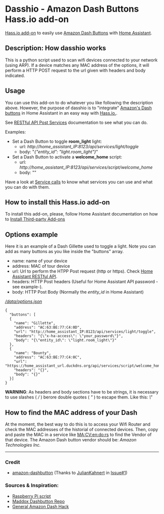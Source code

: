 # Dasshio - Amazon Dash Buttons Hass.io add-on

[Hass.io add-on](https://home-assistant.io/addons/) to easily use [Amazon Dash Buttons](https://en.wikipedia.org/wiki/Amazon_Dash) with [Home Assistant](https://home-assistant.io).

## Description: How dasshio works
This is a python script used to scan wifi devices connected to your network  (using ARP). If a device matches any MAC address of the options, it will perform a HTTP POST request to the url given with headers and body indicated.

## Usage
You can use this add-on to do whatever you like following the description above. However, the purpose of dasshio is to "integrate" [Amazon's Dash buttons](https://en.wikipedia.org/wiki/Amazon_Dash) in Home Assistant in an easy way with [Hass.io.](https://home-assistant.io/hassio/).

See [RESTful API Post Services](https://home-assistant.io/developers/rest_api/#post-apiservicesltdomainltservice) documentation to see what you can do.

Examples:

- Set a Dash Button to toggle **room_light** light:
  - url: *http://home_assistant_IP:8123/api/services/light/toggle*
  - body: "*{\"entity_id\": \"light.room_light\"}*"
- Set a Dash Button to activate a **welcome_home** script:
  - url: *http://home_assistant_IP:8123/api/services/script/welcome_home*
  - body: ""
 
 Have a look at [Service calls](https://home-assistant.io/docs/scripts/service-calls/) to know what services you can use and what you can do with them.


## How to install this Hass.io add-on
To install this add-on, please, follow Home Assistant documentation on how to [Install Third-party Add-ons](https://home-assistant.io/hassio/installing_third_party_addons/)

## Options example
Here it is an example of a Dash Gillette used to toggle a light. Note you can add as many buttons as you like inside the "buttons" array.

 - name: name of your device
 - address: MAC of tour device
 - url: Url to perform the HTPP Post request (http or https). Check [Home Assistant RESTful API](https://home-assistant.io/developers/rest_api/).
 - headers: HTTP Post headers (Useful for Home Assistant API password -see example-).
 - body: HTTP Post Body (Normally the *entity_id* in Home Assistant)

[*/data/options.json*](https://home-assistant.io/developers/hassio/addon_config/#options--schema)
```
{
  "buttons": [
  {
    "name": "Gillette",
    "address": "AC:63:BE:77:C4:0D",
    "url": "http://home_assistant_IP:8123/api/services/light/toggle",
    "headers": "{\"x-ha-access\": \"your_password\"}",
    "body": "{\"entity_id\": \"light.room_light\"}"
  },
  {
    "name": "Bounty",
    "address": "AC:63:BE:77:C4:0C",
    "url": "https://home_assistant_url.duckdns.org/api/services/script/welcome_home",
    "headers": "{}",
    "body": "{}"
  }]
}
```

**WARNING**: As headers and body sections have to be strings, it is necessary to use slashes ( */* ) berore double quotes ( *"* ) to escape them. Like this:  *\\"*

## How to find the MAC address of your Dash
At the moment, the best way to do this is to access your Wifi Router and check the MAC addresses of the historial of connected devices. Then, copy and paste the MAC in a service like [MA:CV:en:do:rs](https://macvendors.com/) to find the Vendor of that device. The Amazon Dash button vendor should be: *Amazon Technologies Inc.*

---------------------
### Credit
- [amazon-dashbutton](https://github.com/JulianKahnert/amazon-dashbutton) (Thanks to [JulianKahnert](https://github.com/JulianKahnert) in [Issue#1](https://github.com/danimtb/dasshio/issues/1))

### Sources & Inspiration:
- [Raspberry Pi script](https://github.com/vancetran/amazon-dash-rpi)
- [Maddox Dashbutton Repo](https://github.com/maddox/dasher)
- [General Amazon Dash Hack](https://medium.com/@edwardbenson/how-i-hacked-amazon-s-5-wifi-button-to-track-baby-data-794214b0bdd8#.n6fhd3z40)
